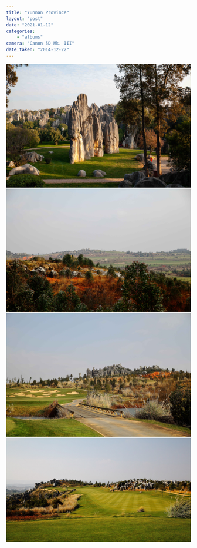 ```yaml
---
title: "Yunnan Province"
layout: "post" 
date: "2021-01-12"
categories: 
    - "albums"
camera: "Canon 5D Mk. III"
date_taken: "2014-12-22"
---
```


![kunming1](/images/kunming1.jpg)
![kunming2](/images/kunming2.jpg)
![kunming3](/images/kunming3.jpg)
![kunming4](/images/kunming4.jpg)